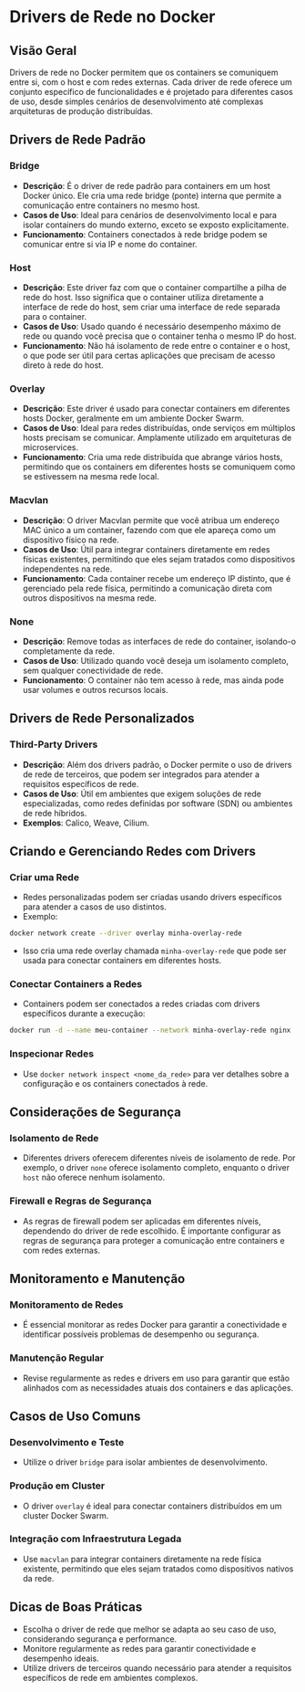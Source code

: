 
# Drivers de Rede no Docker

## Visão Geral
Drivers de rede no Docker permitem que os containers se comuniquem entre si, com o host e com redes externas. Cada driver de rede oferece um conjunto específico de funcionalidades e é projetado para diferentes casos de uso, desde simples cenários de desenvolvimento até complexas arquiteturas de produção distribuídas.

## Drivers de Rede Padrão

### Bridge
- **Descrição**: É o driver de rede padrão para containers em um host Docker único. Ele cria uma rede bridge (ponte) interna que permite a comunicação entre containers no mesmo host.
- **Casos de Uso**: Ideal para cenários de desenvolvimento local e para isolar containers do mundo externo, exceto se exposto explicitamente.
- **Funcionamento**: Containers conectados à rede bridge podem se comunicar entre si via IP e nome do container.

### Host
- **Descrição**: Este driver faz com que o container compartilhe a pilha de rede do host. Isso significa que o container utiliza diretamente a interface de rede do host, sem criar uma interface de rede separada para o container.
- **Casos de Uso**: Usado quando é necessário desempenho máximo de rede ou quando você precisa que o container tenha o mesmo IP do host.
- **Funcionamento**: Não há isolamento de rede entre o container e o host, o que pode ser útil para certas aplicações que precisam de acesso direto à rede do host.

### Overlay
- **Descrição**: Este driver é usado para conectar containers em diferentes hosts Docker, geralmente em um ambiente Docker Swarm.
- **Casos de Uso**: Ideal para redes distribuídas, onde serviços em múltiplos hosts precisam se comunicar. Amplamente utilizado em arquiteturas de microservices.
- **Funcionamento**: Cria uma rede distribuída que abrange vários hosts, permitindo que os containers em diferentes hosts se comuniquem como se estivessem na mesma rede local.

### Macvlan
- **Descrição**: O driver Macvlan permite que você atribua um endereço MAC único a um container, fazendo com que ele apareça como um dispositivo físico na rede.
- **Casos de Uso**: Útil para integrar containers diretamente em redes físicas existentes, permitindo que eles sejam tratados como dispositivos independentes na rede.
- **Funcionamento**: Cada container recebe um endereço IP distinto, que é gerenciado pela rede física, permitindo a comunicação direta com outros dispositivos na mesma rede.

### None
- **Descrição**: Remove todas as interfaces de rede do container, isolando-o completamente da rede.
- **Casos de Uso**: Utilizado quando você deseja um isolamento completo, sem qualquer conectividade de rede.
- **Funcionamento**: O container não tem acesso à rede, mas ainda pode usar volumes e outros recursos locais.

## Drivers de Rede Personalizados

### Third-Party Drivers
- **Descrição**: Além dos drivers padrão, o Docker permite o uso de drivers de rede de terceiros, que podem ser integrados para atender a requisitos específicos de rede.
- **Casos de Uso**: Útil em ambientes que exigem soluções de rede especializadas, como redes definidas por software (SDN) ou ambientes de rede híbridos.
- **Exemplos**: Calico, Weave, Cilium.

## Criando e Gerenciando Redes com Drivers

### Criar uma Rede
- Redes personalizadas podem ser criadas usando drivers específicos para atender a casos de uso distintos.
- Exemplo:

```bash
docker network create --driver overlay minha-overlay-rede
```

- Isso cria uma rede overlay chamada `minha-overlay-rede` que pode ser usada para conectar containers em diferentes hosts.

### Conectar Containers a Redes
- Containers podem ser conectados a redes criadas com drivers específicos durante a execução:

```bash
docker run -d --name meu-container --network minha-overlay-rede nginx
```

### Inspecionar Redes
- Use `docker network inspect <nome_da_rede>` para ver detalhes sobre a configuração e os containers conectados à rede.

## Considerações de Segurança
### Isolamento de Rede
- Diferentes drivers oferecem diferentes níveis de isolamento de rede. Por exemplo, o driver `none` oferece isolamento completo, enquanto o driver `host` não oferece nenhum isolamento.

### Firewall e Regras de Segurança
- As regras de firewall podem ser aplicadas em diferentes níveis, dependendo do driver de rede escolhido. É importante configurar as regras de segurança para proteger a comunicação entre containers e com redes externas.

## Monitoramento e Manutenção

### Monitoramento de Redes
- É essencial monitorar as redes Docker para garantir a conectividade e identificar possíveis problemas de desempenho ou segurança.

### Manutenção Regular
- Revise regularmente as redes e drivers em uso para garantir que estão alinhados com as necessidades atuais dos containers e das aplicações.

## Casos de Uso Comuns

### Desenvolvimento e Teste
- Utilize o driver `bridge` para isolar ambientes de desenvolvimento.

### Produção em Cluster
- O driver `overlay` é ideal para conectar containers distribuídos em um cluster Docker Swarm.

### Integração com Infraestrutura Legada
- Use `macvlan` para integrar containers diretamente na rede física existente, permitindo que eles sejam tratados como dispositivos nativos da rede.

## Dicas de Boas Práticas
- Escolha o driver de rede que melhor se adapta ao seu caso de uso, considerando segurança e performance.
- Monitore regularmente as redes para garantir conectividade e desempenho ideais.
- Utilize drivers de terceiros quando necessário para atender a requisitos específicos de rede em ambientes complexos.
